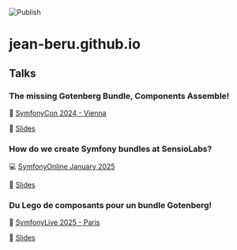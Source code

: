 ![Publish](https://github.com/Jean-Beru/jean-beru.github.io/actions/workflows/publish.yml/badge.svg)

# jean-beru.github.io

## Talks

### The missing Gotenberg Bundle, Components Assemble!

🎻 [SymfonyCon 2024 - Vienna](https://live.symfony.com/2024-vienna-con/schedule/the-missing-gotenberg-bundle-components-assemble)

📝 [Slides](https://jean-beru.github.io/2024_12_sfcon_gotenberg/)

### How do we create Symfony bundles at SensioLabs?

💻 [SymfonyOnline January 2025](https://live.symfony.com/2025-online-january/schedule/how-do-we-create-symfony-bundles-at-sensiolabs)

📝 [Slides](https://jean-beru.github.io/2025_01_sfonline_fireside_chat/)

### Du Lego de composants pour un bundle Gotenberg!

🗼 [SymfonyLive 2025 - Paris](https://live.symfony.com/2025-paris/schedule#du-lego-de-composants-pour-un-bundle-gotenberg)

📝 [Slides](https://jean-beru.github.io/2025_03_sflive_gotenberg/)
